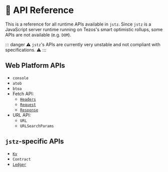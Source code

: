 # 🧰 API Reference

This is a reference for all runtime APIs available in `jstz`. Since `jstz` is a JavaScript server runtime
running on Tezos's smart optimistic rollups, some APIs are not available (e.g. `DOM`).

::: danger
⚠️ `jstz`'s APIs are currently very unstable and not compliant with specifications. ⚠️
:::

## Web Platform APIs

- `console`
- `atob`
- `btoa`
- Fetch API:
  - [`Headers`](./headers.md)
  - [`Request`](./request.md)
  - [`Response`](./response.md)
- URL API:
  - `URL`
  - `URLSearchParams`

## `jstz`-specific APIs

- [`Kv`](./kv.md)
- `Contract`
- [`Ledger`](./ledger.md)
